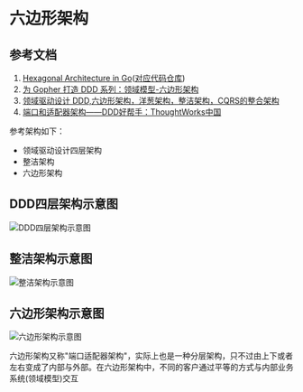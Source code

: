 # 六边形架构

## 参考文档

1. [Hexagonal Architecture in Go](https://medium.com/@matiasvarela/hexagonal-architecture-in-go-cfd4e436faa3)([对应代码仓库](https://github.com/matiasvarela/minesweeper-hex-arch-sample))
2. [为 Gopher 打造 DDD 系列：领域模型-六边形架构](https://mp.weixin.qq.com/s/eggKfDHkSJDpidzufSrdaQ)
3. [领域驱动设计 DDD,六边形架构，洋葱架构，整洁架构，CQRS的整合架构](https://mp.weixin.qq.com/s/h_sffHiaWZEg5qxbJymPSw)
4. [端口和适配器架构——DDD好帮手：ThoughtWorks中国](https://zhuanlan.zhihu.com/p/77311830)

参考架构如下：

* 领域驱动设计四层架构
* 整洁架构
* 六边形架构

## DDD四层架构示意图

![DDD四层架构示意图](https://mc.wsh-study.com/mkdocs/6.六边形架构/1.png)

## 整洁架构示意图

![整洁架构示意图](https://mc.wsh-study.com/mkdocs/6.六边形架构/2.png)

## 六边形架构示意图

![六边形架构示意图](https://mc.wsh-study.com/mkdocs/6.六边形架构/3.jpg)

六边形架构又称"端口适配器架构"，实际上也是一种分层架构，只不过由上下或者左右变成了内部与外部。在六边形架构中，不同的客户通过平等的方式与内部业务系统(领域模型)交互